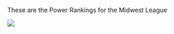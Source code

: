These are the Power Rankings for the Midwest League

![](https://user-images.githubusercontent.com/60373980/93522469-20da2800-f8f7-11ea-9929-ebf4e652c978.png)

